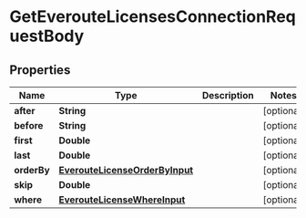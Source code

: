 

# GetEverouteLicensesConnectionRequestBody


## Properties

Name | Type | Description | Notes
------------ | ------------- | ------------- | -------------
**after** | **String** |  |  [optional]
**before** | **String** |  |  [optional]
**first** | **Double** |  |  [optional]
**last** | **Double** |  |  [optional]
**orderBy** | [**EverouteLicenseOrderByInput**](EverouteLicenseOrderByInput.md) |  |  [optional]
**skip** | **Double** |  |  [optional]
**where** | [**EverouteLicenseWhereInput**](EverouteLicenseWhereInput.md) |  |  [optional]



